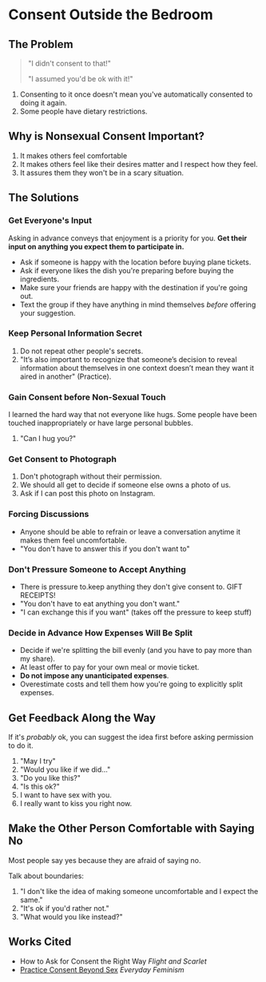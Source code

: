 # Consent Outside the Bedroom

## The Problem

> "I didn't consent to that!"
>
> "I assumed you'd be ok with it!"

1. Consenting to it once doesn't mean you've automatically consented to doing it again.
2. Some people have dietary restrictions.

## Why is Nonsexual Consent Important?

1. It makes others feel comfortable
2. It makes others feel like their desires matter and I respect how they feel.
3. It assures them they won't be in a scary situation.

## The Solutions

### Get Everyone's Input

Asking in advance conveys that enjoyment is a priority for you. **Get their input on anything you expect them to participate in.**

* Ask if someone is happy with the location before buying plane tickets. 
* Ask if everyone likes the dish you're preparing before buying the ingredients.
* Make sure your friends are happy with the destination if you're going out.
* Text the group if they have anything in mind themselves _before_ offering your suggestion.

### Keep Personal Information Secret

1. Do not repeat other people's secrets.
2. "It’s also important to recognize that someone’s decision to reveal information about themselves in one context doesn’t mean they want it aired in another" \(Practice\).

### Gain Consent before Non-Sexual Touch

I learned the hard way that not everyone like hugs. Some people have been touched inappropriately or have large personal bubbles. 

1. "Can I hug you?"

### Get Consent to Photograph

1. Don't photograph without their permission.
2. We should all get to decide if someone else owns a photo of us.
3. Ask if I can post this photo on Instagram.

### Forcing Discussions

* Anyone should be able to refrain or leave a conversation anytime it makes them feel uncomfortable.
* "You don't have to answer this if you don't want to"

### Don't Pressure Someone to Accept Anything

* There is pressure to.keep anything they don't give consent to. GIFT RECEIPTS! 
* "You don't have to eat anything you don't want."
* "I can exchange this if you want" \(takes off the pressure to keep stuff\)

### Decide in Advance How Expenses Will Be Split

* Decide if we're splitting the bill evenly \(and you have to pay more than my share\).
* At least offer to pay for your own meal or movie ticket.
* **Do not impose any unanticipated expenses**. 
* Overestimate costs and tell them how you're going to explicitly split expenses.

## Get Feedback Along the Way

If it's _probably_ ok, you can suggest the idea first before asking permission to do it. 

1. "May I try"
2. "Would you like if we did..."
3. "Do you like this?"
4. "Is this ok?"
5. I want to have sex with you.
6. I really want to kiss you right now.

## Make the Other Person Comfortable with Saying No

Most people say yes because they are afraid of saying no.

Talk about boundaries:

1. "I don't like the idea of making someone uncomfortable and I expect the same."
2. "It's ok if you'd rather not."
3. "What would you like instead?"

### 

## Works Cited

* How to Ask for Consent the Right Way _Flight and Scarlet_
* [Practice Consent Beyond Sex](https://everydayfeminism.com/2015/11/practice-consent-beyond-sex/) _Everyday Feminism_

